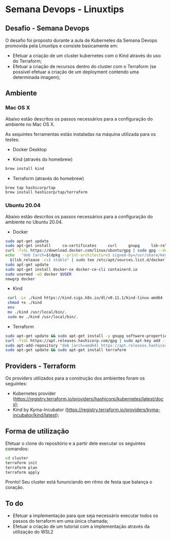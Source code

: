 # Semana Devops - Linuxtips

## Desafio - Semana Devops

O desafio foi proposto durante a aula de Kubernetes da Semana Devops promovida pela Linuxtips e consiste basicamente em:

- Efetuar a criação de um cluster kubernetes com o Kind através do uso do Terraform;
- Efetuar a criação de recursos dentro do cluster com o Terraform (se possível efetuar a criação de um deployment contendo uma determinada imagem);

## Ambiente

### Mac OS X

Abaixo estão descritos os passos necessários para a configuração do ambiente no Mac OS X.

As sequintes ferramentas estão instaladas na máquina utilizada para os testes:

- Docker Desktop

- Kind (através do homebrew)
```bash
brew install kind
```
- Terraform (através do homebrew)
```bash
brew tap hashicorp/tap
brew install hashicorp/tap/terraform
```

### Ubuntu 20.04

Abaixo estão descritos os passos necessários para a configuração do ambiente no Ubuntu 20.04.

- Docker
```bash
sudo apt-get update
sudo apt-get install     ca-certificates     curl     gnupg     lsb-release
curl -fsSL https://download.docker.com/linux/ubuntu/gpg | sudo gpg --dearmor -o /usr/share/keyrings/docker-archive-keyring.gpg
echo   "deb [arch=$(dpkg --print-architecture) signed-by=/usr/share/keyrings/docker-archive-keyring.gpg] https://download.docker.com/linux/ubuntu \
  $(lsb_release -cs) stable" | sudo tee /etc/apt/sources.list.d/docker.list > /dev/null
sudo apt-get update
sudo apt-get install docker-ce docker-ce-cli containerd.io
sudo usermod -aG docker $USER
newgrp docker
```

- Kind
```bash
 curl -Lo ./kind https://kind.sigs.k8s.io/dl/v0.11.1/kind-linux-amd64
 chmod +x ./kind
 env
 mv ./kind /usr/local/bin/.
 sudo mv ./kind /usr/local/bin/.

```

- Terraform
```bash
sudo apt-get update && sudo apt-get install -y gnupg software-properties-common curl
curl -fsSL https://apt.releases.hashicorp.com/gpg | sudo apt-key add -
sudo apt-add-repository "deb [arch=amd64] https://apt.releases.hashicorp.com $(lsb_release -cs) main"
sudo apt-get update && sudo apt-get install terraform
```

## Providers - Terraform

Os providers utilizados para a construção dos ambientes foram os seguintes:

- Kubernetes provider (https://registry.terraform.io/providers/hashicorp/kubernetes/latest/docs);
- Kind by Kyma-Incubator (https://registry.terraform.io/providers/kyma-incubator/kind/latest);

## Forma de utilização

Efetuar o clone do repositório e a partir dele executar os seguintes comandos:

```bash
cd cluster
terraform init
terraform plan
terraform apply
```

Pronto!
Seu cluster está fununciando em ritmo de festa que balança o coração.

## To do

- Efetuar a implementação para que seja necessário executar todos os passos do terraform em uma única chamada;
- Efetuar a criação de um tutorial com a implementação através da utilização do WSL2
